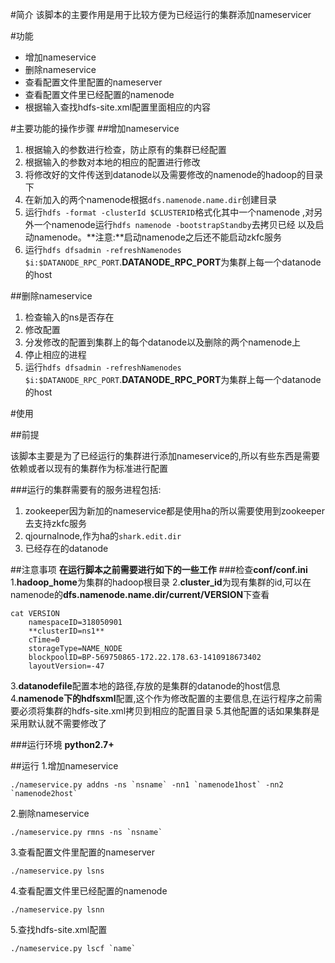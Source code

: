 #简介
该脚本的主要作用是用于比较方便为已经运行的集群添加nameservicer

#功能
-   增加nameservice
-   删除nameservice
-   查看配置文件里配置的nameserver
-   查看配置文件里已经配置的namenode
-   根据输入查找hdfs-site.xml配置里面相应的内容

#主要功能的操作步骤
##增加nameservice
1.  根据输入的参数进行检查，防止原有的集群已经配置
2.  根据输入的参数对本地的相应的配置进行修改
3.  将修改好的文件传送到datanode以及需要修改的namenode的hadoop的目录下
4.  在新加入的两个namenode根据`dfs.namenode.name.dir`创建目录
5.  运行`hdfs -format -clusterId $CLUSTERID`格式化其中一个namenode
,对另外一个namenode运行`hdfs namenode -bootstrapStandby`去拷贝已经
以及启动namenode。**注意:**启动namenode之后还不能启动zkfc服务
6.  运行`hdfs dfsadmin -refreshNamenodes $i:$DATANODE_RPC_PORT`.**DATANODE_RPC_PORT**为集群上每一个datanode的host

##删除nameservice
1.  检查输入的ns是否存在
2.  修改配置
3.  分发修改的配置到集群上的每个datanode以及删除的两个namenode上
4.  停止相应的进程
5.  运行`hdfs dfsadmin -refreshNamenodes $i:$DATANODE_RPC_PORT`.**DATANODE_RPC_PORT**为集群上每一个datanode的host

#使用

##前提

该脚本主要是为了已经运行的集群进行添加nameservice的,所以有些东西是需要依赖或者以现有的集群作为标准进行配置

###运行的集群需要有的服务进程包括:
1.  zookeeper因为新加的nameservice都是使用ha的所以需要使用到zookeeper去支持zkfc服务
2.  qjournalnode,作为ha的`shark.edit.dir`
3.  已经存在的datanode

##注意事项
**在运行脚本之前需要进行如下的一些工作**
###检查**conf/conf.ini**
1.**hadoop_home**为集群的hadoop根目录
2.**cluster_id**为现有集群的id,可以在namenode的**dfs.namenode.name.dir/current/VERSION**下查看

    cat VERSION
        namespaceID=318050901
        **clusterID=ns1**
        cTime=0
        storageType=NAME_NODE
        blockpoolID=BP-569750865-172.22.178.63-1410918673402
        layoutVersion=-47

3.**datanodefile**配置本地的路径,存放的是集群的datanode的host信息
4.**namenode下的hdfsxml**配置,这个作为修改配置的主要信息,在运行程序之前需要必须将集群的hdfs-site.xml拷贝到相应的配置目录
5.其他配置的话如果集群是采用默认就不需要修改了

###运行环境
**python2.7+**

##运行
1.增加nameservice

    ./nameservice.py addns -ns `nsname` -nn1 `namenode1host` -nn2 `namenode2host`

2.删除nameservice

    ./nameservice.py rmns -ns `nsname`

3.查看配置文件里配置的nameserver

    ./nameservice.py lsns

4.查看配置文件里已经配置的namenode

    ./nameservice.py lsnn

5.查找hdfs-site.xml配置

    ./nameservice.py lscf `name`

